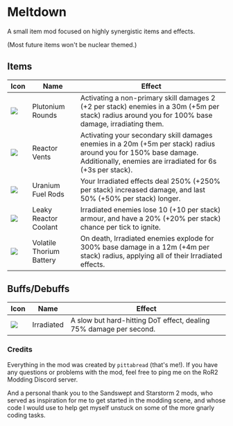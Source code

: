 # Meltdown

A small item mod focused on highly synergistic items and effects.

(Most future items won't be nuclear themed.)

## Items
| Icon | Name | Effect |
| - | - | - |
| ![](https://i.imgur.com/ycvNfE3.png) | Plutonium Rounds | Activating a non-primary skill damages 2 (+2 per stack) enemies in a 30m (+5m per stack) radius around you for 100% base damage, irradiating them. |
| ![](https://i.imgur.com/Q08LByU.png) | Reactor Vents | Activating your secondary skill damages enemies in a 20m (+5m per stack) radius around you for 150% base damage. Additionally, enemies are irradiated for 6s (+3s per stack). |
| ![](https://i.imgur.com/gspH6XP.png) | Uranium Fuel Rods | Your Irradiated effects deal 250% (+250% per stack) increased damage, and last 50% (+50% per stack) longer. |
| ![](https://i.imgur.com/WoCf6Fl.png) | Leaky Reactor Coolant | Irradiated enemies lose 10 (+10 per stack) armour, and have a 20% (+20% per stack) chance per tick to ignite. |
| ![](https://i.imgur.com/IN67o3f.png) | Volatile Thorium Battery | On death, Irradiated enemies explode for 300% base damage in a 12m (+4m per stack) radius, applying all of their Irradiated effects. |

## Buffs/Debuffs
| Icon | Name | Effect |
| - | - | - |
| ![](https://i.imgur.com/zRAjHQt.png) | Irradiated | A slow but hard-hitting DoT effect, dealing 75% damage per second. |

### Credits
Everything in the mod was created by `pittabread` (that's me!). If you have any questions or problems with the mod, feel free to ping me on the RoR2 Modding Discord server.

And a personal thank you to the Sandswept and Starstorm 2 mods, who served as inspiration for me to get started in the modding scene, and whose code I would use to help get myself unstuck on some of the more gnarly coding tasks.
